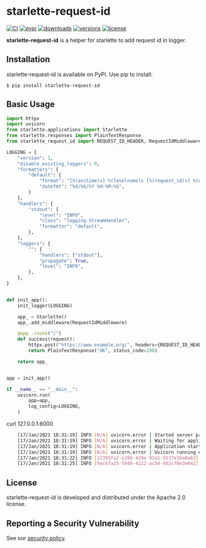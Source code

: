 # starlette-request-id

[![CI](https://github.com/bigbag/starlette-request-id/workflows/CI/badge.svg)](https://github.com/bigbag/starlette-request-id/actions?query=workflow%3ACI)
[![pypi](https://img.shields.io/pypi/v/starlette-request-id.svg)](https://pypi.python.org/pypi/starlette-request-id)
[![downloads](https://img.shields.io/pypi/dm/starlette-request-id.svg)](https://pypistats.org/packages/starlette-request-id)
[![versions](https://img.shields.io/pypi/pyversions/starlette-request-id.svg)](https://github.com/bigbag/starlette-request-id)
[![license](https://img.shields.io/github/license/bigbag/starlette-request-id.svg)](https://github.com/bigbag/starlette-request-id/blob/master/LICENSE)


**starlette-request-id** is a helper for starlette to add request id in logger.

## Installation

starlette-request-id is available on PyPI.
Use pip to install:

    $ pip install starlette-request-id

## Basic Usage

```py
import httpx
import uvicorn
from starlette.applications import Starlette
from starlette.responses import PlainTextResponse
from starlette_request_id import REQUEST_ID_HEADER, RequestIdMiddleware, init_logger, request_id_ctx

LOGGING = {
    "version": 1,
    "disable_existing_loggers": 0,
    "formatters": {
        "default": {
            "format": "[%(asctime)s] %(levelname)s [%(request_id)s] %(name)s | %(message)s",
            "datefmt": "%d/%b/%Y %H:%M:%S",
        }
    },
    "handlers": {
        "stdout": {
            "level": "INFO",
            "class": "logging.StreamHandler",
            "formatter": "default",
        },
    },
    "loggers": {
        "": {
            "handlers": ["stdout"],
            "propagate": True,
            "level": "INFO",
        },
    },
}


def init_app():
    init_logger(LOGGING)

    app_ = Starlette()
    app_.add_middleware(RequestIdMiddleware)

    @app_.route("/")
    def success(request):
        httpx.post("https://www.example.org/", headers={REQUEST_ID_HEADER: request_id_ctx.get()})
        return PlainTextResponse("OK", status_code=200)

    return app_


app = init_app()

if __name__ == "__main__":
    uvicorn.run(
        app=app,
        log_config=LOGGING,
    )

```

curl 127.0.0.1:8000

```bash
    [17/Jan/2021 18:31:19] INFO [N/A] uvicorn.error | Started server process [576540]
    [17/Jan/2021 18:31:19] INFO [N/A] uvicorn.error | Waiting for application startup.
    [17/Jan/2021 18:31:19] INFO [N/A] uvicorn.error | Application startup complete.
    [17/Jan/2021 18:31:19] INFO [N/A] uvicorn.error | Uvicorn running on http://127.0.0.1:8000 (Press CTRL+C to quit)
    [17/Jan/2021 18:31:22] INFO [22395fa2-e296-420e-93a1-5537e1ba0a62] uvicorn.access | 127.0.0.1:50372 - "GET / HTTP/1.1" 200
    [17/Jan/2021 18:31:25] INFO [9ac6fa25-5048-4222-ac54-dd2c70e3e042] uvicorn.access | 127.0.0.1:50374 - "GET / HTTP/1.1" 200
```
## License

starlette-request-id is developed and distributed under the Apache 2.0 license.

## Reporting a Security Vulnerability

See our [security policy](https://github.com/bigbag/starlette-request-id/security/policy).
